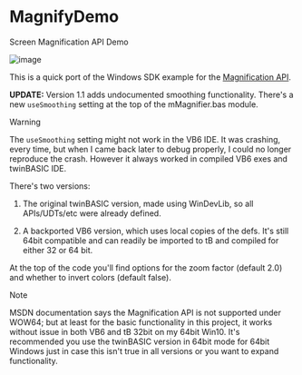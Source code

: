 # MagnifyDemo
Screen Magnification API Demo

![image](https://github.com/user-attachments/assets/39b941dd-c311-4fee-95ef-b66e02820c9a)

This is a quick port of the Windows SDK example for the [Magnification API](https://learn.microsoft.com/en-us/previous-versions/windows/desktop/magapi/entry-magapi-sdk).

**UPDATE:** Version 1.1 adds undocumented smoothing functionality. There's a new `useSmoothing` setting at the top of the mMagnifier.bas module.

>[!WARNING]
>The `useSmoothing` setting might not work in the VB6 IDE. It was crashing, every time, but when I came back later to debug properly, I could no longer reproduce the crash. However it always worked in compiled VB6 exes and twinBASIC IDE.

There's two versions:

1) The original twinBASIC version, made using WinDevLib, so all APIs/UDTs/etc were already defined.

2) A backported VB6 version, which uses local copies of the defs. It's still 64bit compatible and can readily be imported to tB and compiled for either 32 or 64 bit.

At the top of the code you'll find options for the zoom factor (default 2.0) and whether to invert colors (default false).

>[!NOTE]
>MSDN documentation says the Magnification API is not supported under WOW64; but at least for the basic functionality in this project, it works without issue in both VB6 and tB 32bit on my 64bit Win10.
>It's recommended you use the twinBASIC version in 64bit mode for 64bit Windows just in case this isn't true in all versions or you want to expand functionality.
